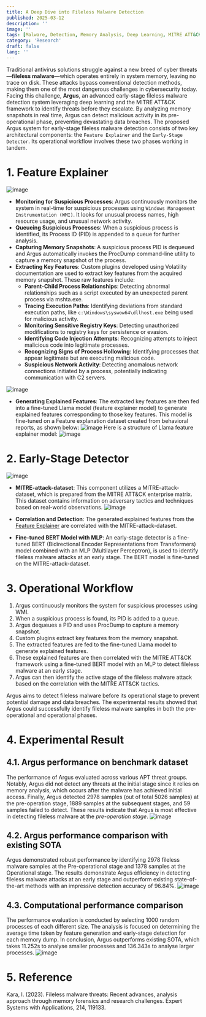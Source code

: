```yaml
---
title: A Deep Dive into Fileless Malware Detection
published: 2025-03-12
description: ''
image: ''
tags: [Malware, Detection, Memory Analysis, Deep Learning, MITRE ATT&CK]
category: 'Research'
draft: false
lang: ''
---
```


<!-- markdownlint-disable MD013 -->

Traditional antivirus solutions struggle against a new breed of cyber threats—**fileless malware**—which operates entirely in system memory, leaving no trace on disk. These attacks bypass conventional detection methods, making them one of the most dangerous challenges in cybersecurity today.
Facing this challenge, **Argus**, an advanced early-stage fileless malware detection system leveraging deep learning and the MITRE ATT&CK framework to identify threats before they escalate. By analyzing memory snapshots in real time, Argus can detect malicious activity in its pre-operational phase, preventing devastating data breaches.
The proposed Argus system for early-stage fileless malware detection consists of two key architectural components: the `Feature Explainer` and the `Early-Stage Detector`. Its operational workflow involves these two phases working in tandem.

# 1. Feature Explainer

![image](https://hackmd.io/_uploads/BkCNkkCj1x.png)

- **Monitoring for Suspicious Processes**: Argus continuously monitors the system in real-time for suspicious processes using `Windows Management Instrumentation (WMI)`. It looks for unusual process names, high resource usage, and unusual network activity.
- **Queueing Suspicious Processes**: When a suspicious process is identified, its Process ID (PID) is appended to a queue for further analysis.
- **Capturing Memory Snapshots**: A suspicious process PID is dequeued and Argus automatically invokes the ProcDump command-line utility to capture a memory snapshot of the process.
- **Extracting Key Features**: Custom plugins developed using Volatility documentation are used to extract key features from the acquired memory snapshot. These raw features include:
  - **Parent-Child Process Relationships**: Detecting abnormal relationships such as a script executed by an unexpected parent process via mshta.exe.
  - **Tracing Execution Paths**: Identifying deviations from standard execution paths, like `c:\Windows\syswow64\dllhost.exe` being used for malicious activity.
  - **Monitoring Sensitive Registry Keys**: Detecting unauthorized modifications to registry keys for persistence or evasion.
  - **Identifying Code Injection Attempts**: Recognizing attempts to inject malicious code into legitimate processes.
  - **Recognizing Signs of Process Hollowing**: Identifying processes that appear legitimate but are executing malicious code.
  - **Suspicious Network Activity**: Detecting anomalous network connections initiated by a process, potentially indicating communication with C2 servers.

![image](https://hackmd.io/_uploads/Sk_pRCpiye.png)

- **Generating Explained Features**: The extracted key features are then fed into a fine-tuned Llama model (feature explainer model) to generate explained features corresponding to those key features. This model is fine-tuned on a Feature explanation dataset created from behavioral reports, as shown below:
![image](https://hackmd.io/_uploads/SJRUlJAs1x.png)
Here is a structure of Llama feature explainer model:
![image](https://hackmd.io/_uploads/BJ1FJy0oyl.png)

# 2. Early-Stage Detector

![image](https://hackmd.io/_uploads/BksLmkAi1l.png)

- **MITRE-attack-dataset**: This component utilizes a MITRE-attack-dataset, which is prepared from the MITRE ATT&CK enterprise matrix. This dataset contains information on adversary tactics and techniques based on real-world observations.
![image](https://hackmd.io/_uploads/Bk_zmJ0j1l.png)

- **Correlation and Detection**: The generated explained features from the [Feature Explainer](#1-Feature-Explainer) are correlated with the MITRE-attack-dataset.
- **Fine-tuned BERT Model with MLP**: An early-stage detector is a fine-tuned BERT (Bidirectional Encoder Representations from Transformers) model combined with an MLP (Multilayer Perceptron), is used to identify fileless malware attacks at an early stage. The BERT model is fine-tuned on the MITRE-attack-dataset.

# 3. Operational Workflow

1. Argus continuously monitors the system for suspicious processes using WMI.
2. When a suspicious process is found, its PID is added to a queue.
3. Argus dequeues a PID and uses ProcDump to capture a memory snapshot.
4. Custom plugins extract key features from the memory snapshot.
5. The extracted features are fed to the fine-tuned Llama model to generate explained features.
6. These explained features are then correlated with the MITRE ATT&CK framework using a fine-tuned BERT model with an MLP to detect fileless malware at an early stage.
7. Argus can then identify the active stage of the fileless malware attack based on the correlation with the MITRE ATT&CK tactics.

Argus aims to detect fileless malware before its operational stage to prevent potential damage and data breaches. The experimental results showed that Argus could successfully identify fileless malware samples in both the pre-operational and operational phases.

# 4. Experimental Result

## 4.1. Argus performance on benchmark dataset

The performance of Argus evaluated across various APT threat groups. Notably, Argus did not detect any threats at the initial stage since it relies on memory analysis, which occurs after the malware has achieved initial access. Finally, Argus detected 2978 samples (out of total 5026 samples) at the pre-operation stage, 1889 samples at the subsequent stages, and 59 samples failed to detect. These results indicate that Argus is most effective in detecting fileless malware at the *pre-operation stage*.
![image](https://hackmd.io/_uploads/SyL5ryAsJe.png)

## 4.2. Argus performance comparison with existing SOTA

Argus demonstrated robust performance by identifying 2978 fileless malware samples at the Pre-operational stage and 1378 samples at the Operational stage. The results demonstrate Argus efficiency in detecting fileless malware attacks at an early stage and outperform existing state-of-the-art methods with an impressive detection accuracy of 96.84%.
![image](https://hackmd.io/_uploads/rkR6U1RoJx.png)

## 4.3. Computational performance comparison

The performance evaluation is conducted by selecting 1000 random processes of each different size. The analysis is focused on determining the average time taken by feature generation and early-stage detection for each memory dump. In conclusion, Argus outperforms existing SOTA, which takes 11.252s to analyse smaller processes and 136.343s to analyse larger processes.
![image](https://hackmd.io/_uploads/S17HvyRs1e.png)

# 5. Reference

Kara, I. (2023). Fileless malware threats: Recent advances, analysis approach through memory forensics and research challenges. Expert Systems with Applications, 214, 119133.
